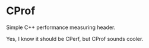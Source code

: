 # CProf
Simple C++ performance measuring header.

Yes, I know it should be CPerf, but CProf sounds cooler.
